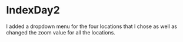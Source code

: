 # IndexDay2
I added a dropdown menu for the four locations that I chose as well as changed the zoom value for all the locations.
